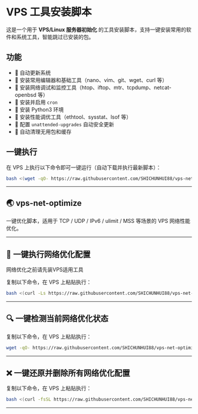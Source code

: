 # VPS 工具安装脚本

这是一个用于 **VPS/Linux 服务器初始化** 的工具安装脚本，支持一键安装常用的软件和系统工具，智能跳过已安装的包。

## 功能
- 🔹 自动更新系统
- 🔹 安装常用编辑器和基础工具（nano、vim、git、wget、curl 等）
- 🔹 安装网络调试和监控工具（htop、iftop、mtr、tcpdump、netcat-openbsd 等）
- 🔹 安装并启用 `cron`
- 🔹 安装 Python3 环境
- 🔹 安装性能调优工具（ethtool、sysstat、lsof 等）
- 🔹 配置 `unattended-upgrades` 自动安全更新
- 🔹 自动清理无用包和缓存

## 一键执行
在 VPS 上执行以下命令即可一键运行（自动下载并执行最新脚本）：

```bash
bash <(wget -qO- https://raw.githubusercontent.com/SHICHUNHUI88/vps-net-optimize/main/setup-tools.sh)
```

---

## 🌏 vps-net-optimize

一键优化脚本，适用于 TCP / UDP / IPv6 / ulimit / MSS 等场景的 VPS 网络性能优化。

---

## 🚀 一键执行网络优化配置
网络优化之前请先装VPS适用工具

复制以下命令，在 VPS 上粘贴执行：

```bash
bash <(curl -Ls https://raw.githubusercontent.com/SHICHUNHUI88/vps-net-optimize/main/net-optimize-full.sh)
```

---

## 🔍 一键检测当前网络优化状态

复制以下命令，在 VPS 上粘贴执行：

```bash
wget -qO- https://raw.githubusercontent.com/SHICHUNHUI88/vps-net-optimize/main/net-optimize-check.sh | bash
```
---

## ❌ 一键还原并删除所有网络优化配置

复制以下命令，在 VPS 上粘贴执行：
```bash
bash <(curl -fsSL https://raw.githubusercontent.com/SHICHUNHUI88/vps-net-optimize/main/net-optimize-reset.sh)
```
---